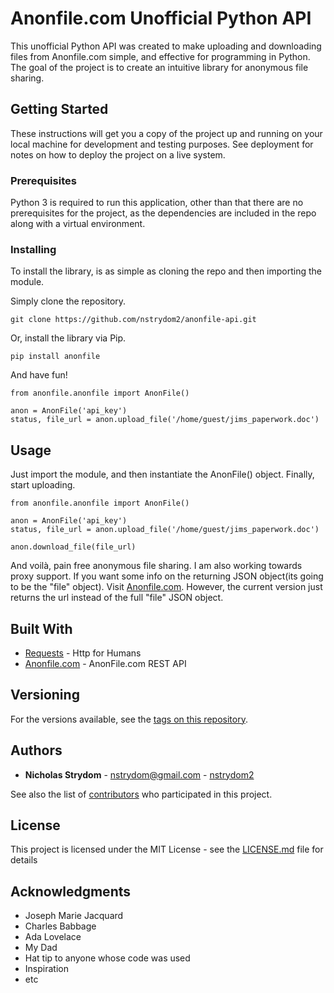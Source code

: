 # Anonfile.com Unofficial Python API

This unofficial Python API was created to make uploading and downloading files from Anonfile.com simple, and effective for programming in Python. The goal of the project is to create an intuitive library for anonymous file sharing.

## Getting Started

These instructions will get you a copy of the project up and running on your local machine for development and testing purposes. See deployment for notes on how to deploy the project on a live system.

### Prerequisites

Python 3 is required to run this application, other than that there are no prerequisites for the project, as the dependencies are included in the repo along with a virtual environment.

### Installing

To install the library, is as simple as cloning the repo and then importing the module.

Simply clone the repository.

```
git clone https://github.com/nstrydom2/anonfile-api.git
```

Or, install the library via Pip.

```
pip install anonfile
```

And have fun!

```
from anonfile.anonfile import AnonFile()

anon = AnonFile('api_key')
status, file_url = anon.upload_file('/home/guest/jims_paperwork.doc')
```

## Usage

Just import the module, and then instantiate the AnonFile() object. Finally, start uploading.

```
from anonfile.anonfile import AnonFile()

anon = AnonFile('api_key')
status, file_url = anon.upload_file('/home/guest/jims_paperwork.doc')

anon.download_file(file_url)
```

And voilà, pain free anonymous file sharing. I am also working towards proxy support. If you want some info on the returning JSON object(its going to be the "file" object). Visit [Anonfile.com](https://anonfile.com/docs/api). However, the current version just returns the url instead of the full "file" JSON object.

## Built With

* [Requests](http://docs.python-requests.org/en/master/) - Http for Humans
* [Anonfile.com](https://anonfile.com/docs/api) - AnonFile.com REST API

## Versioning

For the versions available, see the [tags on this repository](https://github.com/nstrydom2/anonfile-api/tags). 

## Authors

* **Nicholas Strydom** - nstrydom@gmail.com - [nstrydom2](https://github.com/nstrydom2)

See also the list of [contributors](https://github.com/nstrydom2/anonfile-api/contributors) who participated in this project.

## License

This project is licensed under the MIT License - see the [LICENSE.md](LICENSE.md) file for details

## Acknowledgments

* Joseph Marie Jacquard
* Charles Babbage
* Ada Lovelace
* My Dad
* Hat tip to anyone whose code was used
* Inspiration
* etc

